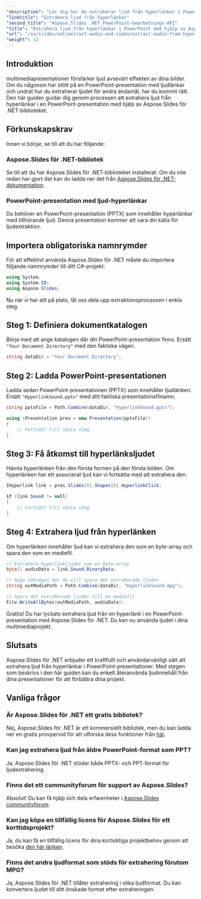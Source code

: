 ```yaml
---
"description": "Lär dig hur du extraherar ljud från hyperlänkar i PowerPoint-presentationer med Aspose.Slides för .NET. Den här steg-för-steg-guiden ger tydliga instruktioner."
"linktitle": "Extrahera ljud från hyperlänkar"
"second_title": "Aspose.Slides .NET PowerPoint-bearbetnings-API"
"title": "Extrahera ljud från hyperlänkar i PowerPoint med hjälp av Aspose.Slides"
"url": "/sv/slides/net/extract-audio-and-video/extract-audio-from-hyperlinks/"
"weight": 12
---
```


## Introduktion

multimediapresentationer förstärker ljud avsevärt effekten av dina bilder. Om du någonsin har stött på en PowerPoint-presentation med ljudlänkar och undrat hur du extraherar ljudet för andra ändamål, har du kommit rätt. Den här guiden guidar dig genom processen att extrahera ljud från hyperlänkar i en PowerPoint-presentation med hjälp av Aspose.Slides för .NET-biblioteket.

## Förkunskapskrav

Innan vi börjar, se till att du har följande:

### Aspose.Slides för .NET-bibliotek

Se till att du har Aspose.Slides för .NET-biblioteket installerat. Om du inte redan har gjort det kan du ladda ner det från [Aspose.Slides för .NET-dokumentation](https://reference.aspose.com/slides/net/).

### PowerPoint-presentation med ljud-hyperlänkar

Du behöver en PowerPoint-presentation (PPTX) som innehåller hyperlänkar med tillhörande ljud. Denna presentation kommer att vara din källa för ljudextraktion.

## Importera obligatoriska namnrymder

För att effektivt använda Aspose.Slides för .NET måste du importera följande namnrymder till ditt C#-projekt:

```csharp
using System;
using System.IO;
using Aspose.Slides;
```

Nu när vi har allt på plats, låt oss dela upp extraktionsprocessen i enkla steg.

## Steg 1: Definiera dokumentkatalogen

Börja med att ange katalogen där din PowerPoint-presentation finns. Ersätt `"Your Document Directory"` med den faktiska vägen.

```csharp
string dataDir = "Your Document Directory";
```

## Steg 2: Ladda PowerPoint-presentationen

Ladda sedan PowerPoint-presentationen (PPTX) som innehåller ljudlänken. Ersätt `"HyperlinkSound.pptx"` med ditt faktiska presentationsfilnamn.

```csharp
string pptxFile = Path.Combine(dataDir, "HyperlinkSound.pptx");

using (Presentation pres = new Presentation(pptxFile))
{
    // Fortsätt till nästa steg.
}
```

## Steg 3: Få åtkomst till hyperlänksljudet

Hämta hyperlänken från den första formen på den första bilden. Om hyperlänken har ett associerat ljud kan vi fortsätta med att extrahera den.

```csharp
IHyperlink link = pres.Slides[0].Shapes[0].HyperlinkClick;

if (link.Sound != null)
{
    // Fortsätt till nästa steg.
}
```

## Steg 4: Extrahera ljud från hyperlänken

Om hyperlänken innehåller ljud kan vi extrahera den som en byte-array och spara den som en mediefil.

```csharp
// Extrahera hyperlänkljudet som en byte-array
byte[] audioData = link.Sound.BinaryData;

// Ange sökvägen där du vill spara det extraherade ljudet
string outMediaPath = Path.Combine(dataDir, "HyperlinkSound.mpg");

// Spara det extraherade ljudet till en mediefil
File.WriteAllBytes(outMediaPath, audioData);
```

Grattis! Du har lyckats extrahera ljud från en hyperlänk i en PowerPoint-presentation med Aspose.Slides för .NET. Du kan nu använda ljudet i dina multimediaprojekt.

## Slutsats

Aspose.Slides för .NET erbjuder ett kraftfullt och användarvänligt sätt att extrahera ljud från hyperlänkar i PowerPoint-presentationer. Med stegen som beskrivs i den här guiden kan du enkelt återanvända ljudinnehåll från dina presentationer för att förbättra dina projekt.

## Vanliga frågor

### Är Aspose.Slides för .NET ett gratis bibliotek?
Nej, Aspose.Slides för .NET är ett kommersiellt bibliotek, men du kan ladda ner en gratis provperiod för att utforska dess funktioner från [här](https://releases.aspose.com/).

### Kan jag extrahera ljud från äldre PowerPoint-format som PPT?
Ja, Aspose.Slides för .NET stöder både PPTX- och PPT-format för ljudextrahering.

### Finns det ett communityforum för support av Aspose.Slides?
Absolut! Du kan få hjälp och dela erfarenheter i [Aspose.Slides communityforum](https://forum.aspose.com/).

### Kan jag köpa en tillfällig licens för Aspose.Slides för ett korttidsprojekt?
Ja, du kan få en tillfällig licens för dina kortsiktiga projektbehov genom att besöka [den här länken](https://purchase.aspose.com/temporary-license/).

### Finns det andra ljudformat som stöds för extrahering förutom MPG?
Ja, Aspose.Slides för .NET tillåter extrahering i olika ljudformat. Du kan konvertera ljudet till ditt önskade format efter extraheringen.